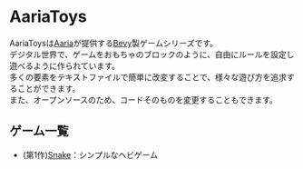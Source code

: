 # AariaToys
AariaToysは[Aaria](https://www.aaria.net/)が提供する[Bevy](https://bevyengine.org/)製ゲームシリーズです。  
デジタル世界で、ゲームをおもちゃのブロックのように、自由にルールを設定し遊べるように作られています。  
多くの要素をテキストファイルで簡単に改変することで、様々な遊び方を追求することができます。  
また、オープンソースのため、コードそのものを変更することもできます。  

## ゲーム一覧
- (第1作)[Snake](https://github.com/Aariar/snake)：シンプルなヘビゲーム
